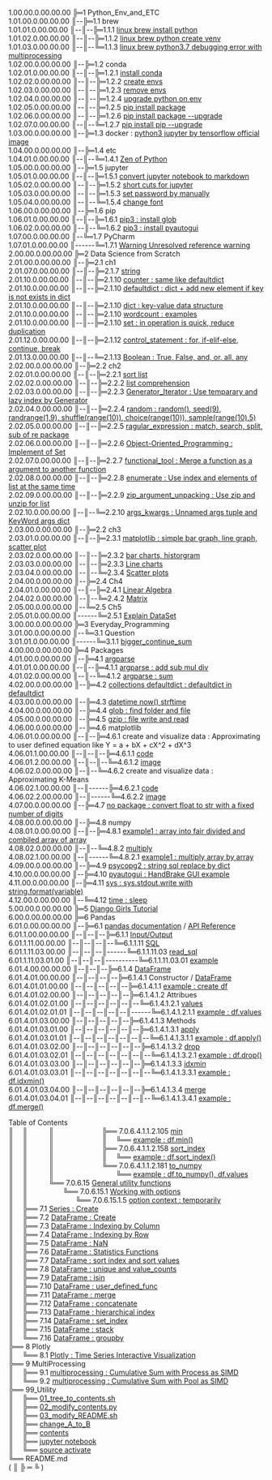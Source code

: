 1.00.00.0.00.00.00 ╠═1 Python_Env_and_ETC  
1.01.00.0.00.00.00 ║--╠═1.1 brew  
1.01.01.0.00.00.00 ║--║--╠═1.1.1 [linux brew install python](01_Python_Env_and_ETC/01_brew/01_linux_brew_install_python.md)  
1.01.02.0.00.00.00 ║--║--╠═1.1.2 [linux brew python create venv](01_Python_Env_and_ETC/01_brew/02_linux_brew_python_create_env.md)  
1.01.03.0.00.00.00 ║--║--╚═1.1.3 [linux brew python3.7 debugging error with multiprocessing](01_Python_Env_and_ETC/01_brew/03_brew_python3.7_multiprocessing_error.md)  
1.02.00.0.00.00.00 ║--╠═1.2 conda  
1.02.01.0.00.00.00 ║--║--╠═1.2.1 [install conda](01_Python_Env_and_ETC/02_conda/01_Install_anaconda.md)  
1.02.02.0.00.00.00 ║--║--╠═1.2.2 [create envs](01_Python_Env_and_ETC/02_conda/02_conda_create_envs.md)  
1.02.03.0.00.00.00 ║--║--╠═1.2.3 [remove envs](01_Python_Env_and_ETC/02_conda/03_conda_remove_envs.md)  
1.02.04.0.00.00.00 ║--║--╠═1.2.4 [upgrade python on env](01_Python_Env_and_ETC/02_conda/04_coda_env_upgrade_python.md)  
1.02.05.0.00.00.00 ║--║--╠═1.2.5 [pip install package](01_Python_Env_and_ETC/02_conda/05_pip_install_package.md)  
1.02.06.0.00.00.00 ║--║--╠═1.2.6 [pip install package --upgrade](01_Python_Env_and_ETC/02_conda/06_pip_install_package_upgrade.md)  
1.02.07.0.00.00.00 ║--║--╚═1.2.7 [pip install pip --upgrade](01_Python_Env_and_ETC/02_conda/07_pip_upgrade.md)  
1.03.00.0.00.00.00 ║--╠═1.3 docker : [python3 jupyter by tensorflow official image](01_Python_Env_and_ETC/03_docker/tensorflow_image.md)  
1.04.00.0.00.00.00 ║--╠═1.4 etc  
1.04.01.0.00.00.00 ║--║--╚═1.4.1 [Zen of Python](01_Python_Env_and_ETC/04_etc/02_Zen_of_Python_English_Korean.md)  
1.05.00.0.00.00.00 ║--╠═1.5 jupyter  
1.05.01.0.00.00.00 ║--║--╠═1.5.1 [convert jupyter notebook to markdown](01_Python_Env_and_ETC/05_jupyter/01_convert_jupyter_notebook_to_markdown.md)  
1.05.02.0.00.00.00 ║--║--╠═1.5.2 [short cuts for jupyter](01_Python_Env_and_ETC/05_jupyter/02_Jupyter_notebook_shortcuts.md)  
1.05.03.0.00.00.00 ║--║--╠═1.5.3 [set password by manually](01_Python_Env_and_ETC/05_jupyter/03_jupyter_notebook_passwd.md)  
1.05.04.0.00.00.00 ║--║--╚═1.5.4 [change font](01_Python_Env_and_ETC/05_jupyter/04_change_font.md)  
1.06.00.0.00.00.00 ║--╠═1.6 pip  
1.06.01.0.00.00.00 ║--║--╠═1.6.1 [pip3 : install glob](01_Python_Env_and_ETC/06_pip/01_pip3_install_glob3.md)  
1.06.02.0.00.00.00 ║--║--╚═1.6.2 [pip3 : install pyautogui](01_Python_Env_and_ETC/06_pip/02_pip3_install_pyautogui_python3_xlib.md)  
1.07.00.0.00.00.00 ║--╚═1.7 PyCharm  
1.07.01.0.00.00.00 ║------╚═1.7.1 [Warning Unresolved reference warning](01_Python_Env_and_ETC/07_PyCharm/01_unresolved_reference_warning.md)  
2.00.00.0.00.00.00 ╠═2 Data Science from Scratch  
2.01.00.0.00.00.00 ║--╠═2.1 ch1  
2.01.07.0.00.00.00 ║--║--╠═2.1.7 [string](02_Data_Science_from_Scratch/02_Ch/02.01.07_string.md)  
2.01.10.0.00.00.00 ║--║--╠═2.1.10 [counter : same like defaultdict](02_Data_Science_from_Scratch/02_Ch/02.01.10_Counter.md)  
2.01.10.0.00.00.00 ║--║--╠═2.1.10 [defaultdict : dict + add new element if key is not exists in dict](02_Data_Science_from_Scratch/02_Ch/02.01.10_defaultdict.md)  
2.01.10.0.00.00.00 ║--║--╠═2.1.10 [dict : key-value data structure](02_Data_Science_from_Scratch/02_Ch/02.01.10_dict.md)  
2.01.10.0.00.00.00 ║--║--╠═2.1.10 [wordcount : examples](02_Data_Science_from_Scratch/02_Ch/02.01.10_wordcount_examples.md)  
2.01.10.0.00.00.00 ║--║--╠═2.1.10 [set : in operation is quick, reduce duplication](02_Data_Science_from_Scratch/02_Ch/02.01.11_set.md)  
2.01.12.0.00.00.00 ║--║--╠═2.1.12 [control_statement : for, if-elif-else, continue, break](02_Data_Science_from_Scratch/02_Ch/02.01.12_control_statement.md)  
2.01.13.0.00.00.00 ║--║--╚═2.1.13 [Boolean : True, False, and, or, all, any](02_Data_Science_from_Scratch/02_Ch/02.01.13_Boolean.md)  
2.02.00.0.00.00.00 ║--╠═2.2 ch2  
2.02.01.0.00.00.00 ║--║--╠═2.2.1 [sort list](02_Data_Science_from_Scratch/02_Ch/02.02.01_sort.md)  
2.02.02.0.00.00.00 ║--║--╠═2.2.2 [list comprehension](02_Data_Science_from_Scratch/02_Ch/02.02.02_list_comprehension.md)  
2.02.03.0.00.00.00 ║--║--╠═2.2.3 [Generator_Iterator : Use temparary and lazy index by Generator](02_Data_Science_from_Scratch/02_Ch/02.02.03_Generator_Iterator.md)  
2.02.04.0.00.00.00 ║--║--╠═2.2.4 [random : random(), seed(9), randrange(1,9), shuffle(range(10)), choice(range(10)), sample(range(10),5)](02_Data_Science_from_Scratch/02_Ch/02.02.04_random_numbers.md)  
2.02.05.0.00.00.00 ║--║--╠═2.2.5 [ragular_expression : match, search, split, sub of re package](02_Data_Science_from_Scratch/02_Ch/02.02.05_regular_expression.md)  
2.02.06.0.00.00.00 ║--║--╠═2.2.6 [Object-Oriented_Programming : Implement of Set](02_Data_Science_from_Scratch/02_Ch/02.02.06_object-oriented_programming.md)  
2.02.07.0.00.00.00 ║--║--╠═2.2.7 [functional_tool : Merge a function as a argument to another function](02_Data_Science_from_Scratch/02_Ch/02.02.07_functional_tool.md)  
2.02.08.0.00.00.00 ║--║--╠═2.2.8 [enumerate : Use index and elements of list at the same time](02_Data_Science_from_Scratch/02_Ch/02.02.08_enumerate.md)  
2.02.09.0.00.00.00 ║--║--╠═2.2.9 [zip_argument_unpacking : Use zip and unzip for list](02_Data_Science_from_Scratch/02_Ch/02.02.09_zip_argument_unpacking.ipynb)  
2.02.10.0.00.00.00 ║--║--╚═2.2.10 [args_kwargs : Unnamed args tuple and KeyWord args dict](02_Data_Science_from_Scratch/02_Ch/02.02.10_args_kwargs.ipynb)  
2.03.00.0.00.00.00 ║--╠═2.2 ch3  
2.03.01.0.00.00.00 ║--║--╠═2.3.1 [matplotlib : simple bar graph, line graph, scatter plot](02_Data_Science_from_Scratch/03_Ch/03.01_matplotlib.ipynb)  
2.03.02.0.00.00.00 ║--║--╠═2.3.2 [bar charts, historgram](02_Data_Science_from_Scratch/03_Ch/03.02_bar_charts.ipynb)  
2.03.03.0.00.00.00 ║--║--╠═2.3.3 [Line charts](02_Data_Science_from_Scratch/03_Ch/03.03_line_charts.ipynb)  
2.03.04.0.00.00.00 ║--║--╚═2.3.4 [Scatter plots](02_Data_Science_from_Scratch/03_Ch/03.04_scatter_plots.ipynb)  
2.04.00.0.00.00.00 ║--╠═2.4 Ch4  
2.04.01.0.00.00.00 ║--║--╠═2.4.1 [Linear Algebra](02_Data_Science_from_Scratch/04_Ch/04.01_Linear_Algebra.ipynb)  
2.04.02.0.00.00.00 ║--║--╚═2.4.2 [Matrix](02_Data_Science_from_Scratch/04_Ch/04.02_Matrix.ipynb)  
2.05.00.0.00.00.00 ║--╚═2.5 Ch5  
2.05.01.0.00.00.00 ║------╚═2.5.1 [Explain DataSet](02_Data_Science_from_Scratch/05_Ch/05.01_Explain_DataSet.ipynb)  
3.00.00.0.00.00.00 ╠═3 Everyday_Programming  
3.01.00.0.00.00.00 ║--╚═3.1 Question  
3.01.01.0.00.00.00 ║------╚═3.1.1 [bigger_continue_sum](03_Everyday_Programming/01_Q/bigger_continue_sum.py)  
4.00.00.0.00.00.00 ╠═4 Packages  
4.01.00.0.00.00.00 ║--╠═4.1 [argparse](https://docs.python.org/ko/3/howto/argparse.html)  
4.01.01.0.00.00.00 ║--║--╠═4.1.1 [argparse : add sub mul div](04_packages/01_argparse/calculation.py)  
4.01.02.0.00.00.00 ║--║--╚═4.1.2 [argparse : sum](04_packages/01_argparse/sum.py)  
4.02.00.0.00.00.00 ║--╠═4.2 [collections defaultdict : defaultdict in defaultdict](04_packages/02_collections/01_defaultdict/01_dictionary_in_dictionary.py)  
4.03.00.0.00.00.00 ║--╠═4.3 [datetime now() strftime](04_packages/03_datetime/01_datetime_now_strftime.py)  
4.04.00.0.00.00.00 ║--╠═4.4 [glob : find folder and file](04_packages/04_glob/01_find_folder_and_file_by_glob.ipynb)  
4.05.00.0.00.00.00 ║--╠═4.5 [gzip : file write and read](04_packages/05_gzip/01_gzip_write_read.py)  
4.06.00.0.00.00.00 ║--╠═4.6 matplotlib  
4.06.01.0.00.00.00 ║--║--╠═4.6.1 create and visualize data : Approximating to user defined equation like Y = a + bX + cX^2 + dX^3  
4.06.01.1.00.00.00 ║--║--║--╠═4.6.1.1 [code](04_packages/06_matplotlib/01_create_and_visualize_data/01_Approximating_to_user_defiend_equation/01_approximating_to_user_defined_equation.py)  
4.06.01.2.00.00.00 ║--║--║--╚═4.6.1.2 [image](04_packages/06_matplotlib/01_create_and_visualize_data/01_Approximating_to_user_defiend_equation/02_user_defined_equation_scatter_plot.png)  
4.06.02.0.00.00.00 ║--║--╚═4.6.2 create and visualize data : Approximating K-Means  
4.06.02.1.00.00.00 ║--║------╠═4.6.2.1 [code](04_packages/06_matplotlib/01_create_and_visualize_data/02_Approximating_to_kmeans/01_approximating_to_kmeans.py)  
4.06.02.2.00.00.00 ║--║------╚═4.6.2.2 [image](04_packages/06_matplotlib/01_create_and_visualize_data/02_Approximating_to_kmeans/02_kmean_scatter_plot.png)  
4.07.00.0.00.00.00 ║--╠═4.7 [no package : convert float to str with a fixed number of digits](04_packages/07_no_package/01_float_to_str_with_a_fixed_number_of_digits.ipynb)  
4.08.00.0.00.00.00 ║--╠═4.8 numpy  
4.08.01.0.00.00.00 ║--║--╠═4.8.1 [example1 : array into fair divided and combiled array of array](04_packages/08_numpy/00_example/01_array_into_fair_divided_list_of_arrays.md)  
4.08.02.0.00.00.00 ║--║--╚═4.8.2 [multiply](https://docs.scipy.org/doc/numpy/reference/generated/numpy.multiply.html)  
4.08.02.1.00.00.00 ║--║------╚═4.8.2.1 [example1 : multiply array by array](04_packages/08_numpy/01_multiply/01_multiply_array_by_array.md)  
4.09.00.0.00.00.00 ║--╠═4.9 [psycopg2 : string sql replace by dict](04_packages/09_psycopg2/01_replace_string_with_dictionary.py)  
4.10.00.0.00.00.00 ║--╠═4.10 [pyautogui : HandBrake GUI example](04_packages/10_pyautogui/01_HandBrake_GUI_example.py)  
4.11.00.0.00.00.00 ║--╠═4.11 [sys : sys.stdout.write with string.format(variable)](04_packages/11_sys/01_sys_stdout_write_with_string_format.py)  
4.12.00.0.00.00.00 ║--╚═4.12 [time : sleep](04_packages/12_time/01_sleep.md)  
5.00.00.0.00.00.00 ╠═5 [Django Girls Tutorial](05_Django/01_Django_Girls_Tutorial/memo.md)  
6.00.0.00.00.00.00 ╠═6 Pandas  
6.01.0.00.00.00.00 ║--╠═6.1 [pandas documentation](https://pandas.pydata.org/pandas-docs/stable/index.html) / [API Reference](https://pandas.pydata.org/pandas-docs/stable/reference/index.html)  
6.01.1.00.00.00.00 ║--║--║--╠═6.1.1 [Input/Output](https://pandas.pydata.org/pandas-docs/stable/reference/io.html#)  
6.01.1.11.00.00.00 ║--║--║--║--╚═6.1.1.11 [SQL](https://pandas.pydata.org/pandas-docs/stable/reference/io.html#sql)  
6.01.1.11.03.00.00 ║--║--║--║------╚═6.1.1.11.03 [read_sql](https://pandas.pydata.org/pandas-docs/stable/reference/api/pandas.read_sql.html#pandas.read_sql)  
6.01.1.11.03.01.00 ║--║--║--║----------╚═6.1.1.11.03.01 [example](06_Pandas/01_documentation_API_Reference/01_Input_Output/11_SQL/03_read_sql.md)  
6.01.4.00.00.00.00 ║--║--║--╠═6.1.4 [DataFrame](https://pandas.pydata.org/pandas-docs/stable/reference/frame.html)  
6.01.4.01.00.00.00 ║--║--║--║--╠═6.1.4.1 Constructor / [DataFrame](https://pandas.pydata.org/pandas-docs/stable/reference/api/pandas.DataFrame.html#pandas.DataFrame)  
6.01.4.01.01.00.00 ║--║--║--║--║--╠═6.1.4.1.1 [example : create df](06_Pandas/01_documentation_API_Reference/04_DataFrame/01_Constructor_DataFrame/01_DataFrame.md)  
6.01.4.01.02.00.00 ║--║--║--║--║--╠═6.1.4.1.2 Attribues  
6.01.4.01.02.01.00 ║--║--║--║--║--║--╚═6.1.4.1.2.1 [values](https://pandas.pydata.org/pandas-docs/stable/reference/api/pandas.DataFrame.values.html#pandas.DataFrame.values)  
6.01.4.01.02.01.01 ║--║--║--║--║--║------╚═6.1.4.1.2.1.1 [example : df.values](06_Pandas/01_documentation_API_Reference/04_DataFrame/01_Constructor_DataFrame/02_Attributes/01_values/01_df_values.md)  
6.01.4.01.03.00.00 ║--║--║--║--║--╠═6.1.4.1.3 Methods  
6.01.4.01.03.01.00 ║--║--║--║--║--║--╠═6.1.4.1.3.1 [apply](https://pandas.pydata.org/pandas-docs/stable/reference/api/pandas.DataFrame.apply.html#pandas.DataFrame.apply)  
6.01.4.01.03.01.01 ║--║--║--║--║--║--║--╚═6.1.4.1.3.1.1 [example : df.apply()](06_Pandas/01_documentation_API_Reference/04_DataFrame/01_Constructor_DataFrame/03_Methods/001_apply/01_df.apply.ipynb)  
6.01.4.01.03.02.00 ║--║--║--║--║--║--╠═6.1.4.1.3.2 [drop](https://pandas.pydata.org/pandas-docs/stable/reference/api/pandas.DataFrame.drop.html#pandas.DataFrame.drop)  
6.01.4.01.03.02.01 ║--║--║--║--║--║--║--╚═6.1.4.1.3.2.1 [example : df.drop()](06_Pandas/01_documentation_API_Reference/04_DataFrame/01_Constructor_DataFrame/03_Methods/045_drop/01_df_drop_columns.ipynb)  
6.01.4.01.03.03.00 ║--║--║--║--║--║--╠═6.1.4.1.3.3 [idxmin](https://pandas.pydata.org/pandas-docs/stable/reference/api/pandas.DataFrame.idxmin.html#pandas.DataFrame.idxmin)  
6.01.4.01.03.03.01 ║--║--║--║--║--║--║--╚═6.1.4.1.3.3.1 [example : df.idxmin()](06_Pandas/01_documentation_API_Reference/04_DataFrame/01_Constructor_DataFrame/03_Methods/076_idxmin/01_df.idxmin.ipynb)  
6.01.4.01.03.04.00 ║--║--║--║--║--║--╠═6.1.4.1.3.4 [merge](https://pandas.pydata.org/pandas-docs/stable/reference/api/pandas.DataFrame.merge.html#pandas.DataFrame.merge)  
6.01.4.01.03.04.01 ║--║--║--║--║--║--║--╚═6.1.4.1.3.4.1 [example : df.merge()](06_Pandas/01_documentation_API_Reference/04_DataFrame/01_Constructor_DataFrame/03_Methods/104_merge/01_df.merge.ipynb)  

Table of Contents  
║&ensp;&ensp;&nbsp;║&ensp;&ensp;&ensp;&ensp;&ensp;&ensp;║&ensp;&ensp;&nbsp;&ensp;&ensp;&ensp;&ensp;&ensp;&emsp;&ensp;&ensp;&emsp;╠══ 7.0.6.4.1.1.2.105 [min](https://pandas.pydata.org/pandas-docs/stable/reference/api/pandas.DataFrame.min.html#pandas.DataFrame.min)  
║&ensp;&ensp;&nbsp;║&ensp;&ensp;&ensp;&ensp;&ensp;&ensp;║&ensp;&ensp;&nbsp;&ensp;&ensp;&ensp;&ensp;&ensp;&emsp;&ensp;&ensp;&emsp;║&ensp;&ensp;&nbsp;╚══ [example : df.min()](06_Pandas/01_documentation_API_Reference/04_DataFrame/01_Constructor_DataFrame/03_Methods/105_min/01_df.min.ipynb)  
║&ensp;&ensp;&nbsp;║&ensp;&ensp;&ensp;&ensp;&ensp;&ensp;║&ensp;&ensp;&nbsp;&ensp;&ensp;&ensp;&ensp;&ensp;&emsp;&ensp;&ensp;&emsp;╠══ 7.0.6.4.1.1.2.158 [sort_index](https://pandas.pydata.org/pandas-docs/stable/reference/api/pandas.DataFrame.sort_index.html#pandas.DataFrame.sort_index)  
║&ensp;&ensp;&nbsp;║&ensp;&ensp;&ensp;&ensp;&ensp;&ensp;║&ensp;&ensp;&nbsp;&ensp;&ensp;&ensp;&ensp;&ensp;&emsp;&ensp;&ensp;&emsp;║&ensp;&ensp;&nbsp;╚══ [example : df.sort_index()](06_Pandas/01_documentation_API_Reference/04_DataFrame/01_Constructor_DataFrame/03_Methods/158_sort_idx/01_df.sort_index.ipynb)  
║&ensp;&ensp;&nbsp;║&ensp;&ensp;&ensp;&ensp;&ensp;&ensp;║&ensp;&ensp;&nbsp;&ensp;&ensp;&ensp;&ensp;&ensp;&emsp;&ensp;&ensp;&emsp;╚══ 7.0.6.4.1.1.2.181 [to_numpy](https://pandas.pydata.org/pandas-docs/stable/reference/api/pandas.DataFrame.to_numpy.html#pandas.DataFrame.to_numpy)  
║&ensp;&ensp;&nbsp;║&ensp;&ensp;&ensp;&ensp;&ensp;&ensp;║&ensp;&ensp;&nbsp;&ensp;&ensp;&ensp;&ensp;&ensp;&emsp;&ensp;&ensp;&emsp;&ensp;&ensp;&emsp;╚══ [example : df.to_numpy(), df.values](06_Pandas/01_documentation_API_Reference/04_DataFrame/01_Constructor_DataFrame/03_Methods/181_to_numpy/01_df.to_numpy.md)  
║&ensp;&ensp;&nbsp;║&ensp;&ensp;&ensp;&ensp;&ensp;&ensp;╚══ 7.0.6.15 [General utility functions](https://pandas.pydata.org/pandas-docs/stable/reference/general_utility_functions.html)  
║&ensp;&ensp;&nbsp;║&ensp;&ensp;&ensp;&ensp;&ensp;&ensp;&ensp;&ensp;&emsp;╚══ 7.0.6.15.1 [Working with options](https://pandas.pydata.org/pandas-docs/stable/reference/general_utility_functions.html#working-with-options)  
║&ensp;&ensp;&nbsp;║&ensp;&ensp;&ensp;&ensp;&ensp;&ensp;&ensp;&ensp;&ensp;&ensp;&ensp;&ensp;&ensp;&nbsp;╚══ 7.0.6.15.1.5 [option context : temporarily](06_Pandas/01_documentation_API_Reference/15_General_utility_functions/01_Working_with_options/05_option_context.md)  
║&ensp;&ensp;&nbsp;╠══ 7.1 [Series : Create](06_Pandas/02_Tutorial/01_Series_Create.ipynb)  
║&ensp;&ensp;&nbsp;╠══ 7.2 [DataFrame : Create](06_Pandas/02_Tutorial/02_DataFrame_Create.ipynb)  
║&ensp;&ensp;&nbsp;╠══ 7.3 [DataFrame : Indexing by Column](06_Pandas/02_Tutorial/03_DataFrame_Indexing_by_column.ipynb)  
║&ensp;&ensp;&nbsp;╠══ 7.4 [DataFrame : Indexing by Row](06_Pandas/02_Tutorial/04_DataFrame_Indexing_by_row.ipynb)  
║&ensp;&ensp;&nbsp;╠══ 7.5 [DataFrame : NaN](06_Pandas/02_Tutorial/05_DataFrame_NaN.ipynb)  
║&ensp;&ensp;&nbsp;╠══ 7.6 [DataFrame : Statistics Functions](06_Pandas/02_Tutorial/06_DataFrame_statistics_function.ipynb)  
║&ensp;&ensp;&nbsp;╠══ 7.7 [DataFrame : sort index and sort values](06_Pandas/02_Tutorial/07_DataFrame_sort_index_and_sort_values.ipynb)  
║&ensp;&ensp;&nbsp;╠══ 7.8 [DataFrame : unique and value_counts](06_Pandas/02_Tutorial/08_unique_value_counts.ipynb)  
║&ensp;&ensp;&nbsp;╠══ 7.9 [DataFrame : isin](06_Pandas/02_Tutorial/09_isin.ipynb)  
║&ensp;&ensp;&nbsp;╠══ 7.10 [DataFrame : user_defined_func](06_Pandas/02_Tutorial/10_user_defined_func.ipynb)  
║&ensp;&ensp;&nbsp;╠══ 7.11 [DataFrame : merge](06_Pandas/02_Tutorial/11_df_merge.ipynb)  
║&ensp;&ensp;&nbsp;╠══ 7.12 [DataFrame : concatenate](06_Pandas/02_Tutorial/12_df_concatenate.ipynb)  
║&ensp;&ensp;&nbsp;╠══ 7.13 [DataFrame : hierarchical index](06_Pandas/02_Tutorial/13_df_hierarchical_index.ipynb)  
║&ensp;&ensp;&nbsp;╠══ 7.14 [DataFrame : set_index](06_Pandas/02_Tutorial/14_df_set_index.ipynb)  
║&ensp;&ensp;&nbsp;╠══ 7.15 [DataFrame : stack](06_Pandas/02_Tutorial/15_df_stack.ipynb)  
║&ensp;&ensp;&nbsp;╚══ 7.16 [DataFrame : groupby](06_Pandas/02_Tutorial/17_series_df_groupby.ipynb)  
╠══ 8 Plotly  
║&ensp;&ensp;&nbsp;╚══ 8.1 [Plotly : Time Series Interactive Visualization](08_Plotly/01_plotly-time-series.ipynb)  
╠══ 9 MultiProcessing  
║&ensp;&ensp;&nbsp;╠══ 9.1 [multiprocessing : Cumulative Sum with Process as SIMD](09_MultiProcessing/01_cumsum_SIMD_multiprocessing_Process.ipynb)  
║&ensp;&ensp;&nbsp;╚══ 9.2 [multiprocessing : Cumulative Sum with Pool as SIMD](09_MultiProcessing/02_cumsum_SIMD_multiprocessing_Pool.ipynb)  
╠══ 99_Utility  
║&ensp;&ensp;&nbsp;╠══ [01_tree_to_contents.sh](99_Utility/01_tree_to_contents.sh)  
║&ensp;&ensp;&nbsp;╠══ [02_modify_contents.py](99_Utility/02_modify_contents.py)  
║&ensp;&ensp;&nbsp;╠══ [03_modify_README.sh](99_Utility/03_modify_number_of_file_on_README.sh)  
║&ensp;&ensp;&nbsp;╠══ [change_A_to_B](99_Utility/change_A_to_B.txt)  
║&ensp;&ensp;&nbsp;╠══ [contents](99_Utility/contents.txt)  
║&ensp;&ensp;&nbsp;╠══ [jupyter notebook](99_Utility/jn_jupyter_notebook.sh)  
║&ensp;&ensp;&nbsp;╚══ [source activate](99_Utility/sa_source_activate.sh)  
╚══ README.md  
( ║ ╠ ═ ╚ )  

